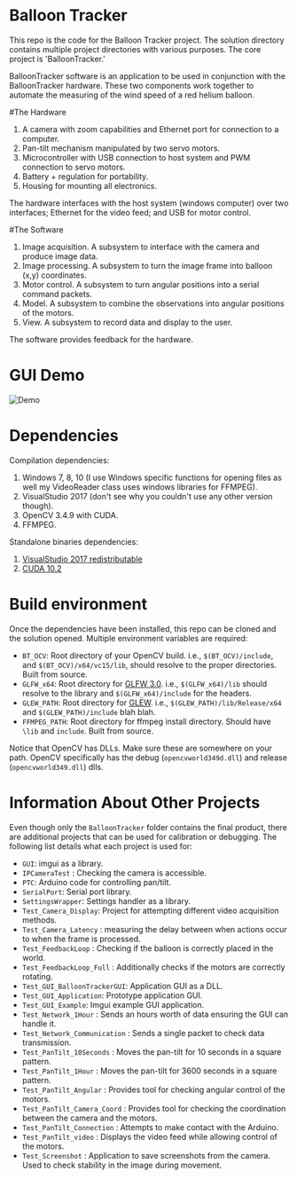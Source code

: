# Balloon Tracker
This repo is the code for the Balloon Tracker project.
The solution directory contains multiple project directories with various purposes.
The core project is 'BalloonTracker.'

BalloonTracker software is an application to be used in conjunction with the BalloonTracker hardware. These two components work together to automate the measuring of the wind speed of a red helium balloon.

#The Hardware
1. A camera with zoom capabilities and Ethernet port for connection to a computer.
2. Pan-tilt mechanism manipulated by two servo motors.
3. Microcontroller with USB connection to host system and PWM connection to servo motors.
4. Battery + regulation for portability.
5. Housing for mounting all electronics.

The hardware interfaces with the host system (windows computer) over two interfaces; Ethernet for the video feed; and USB for motor control.

#The Software
1. Image acquisition. A subsystem to interface with the camera and produce image data.
2. Image processing. A subsystem to turn the image frame into balloon (x,y) coordinates.
3. Motor control. A subsystem to turn angular positions into a serial command packets.
4. Model. A subsystem to combine the observations into angular positions of the motors.
5. View. A subsystem to record data and display to the user.

The software provides feedback for the hardware.

# GUI Demo

![Demo](https://github.com/ben-j-c/BalloonTracker2/blob/master/gui.gif?raw=true "Just a demo.")

# Dependencies
Compilation dependencies:
1. Windows 7, 8, 10 (I use Windows specific functions for opening files as well my VideoReader class uses windows libraries for FFMPEG).
2. VisualStudio 2017 (don't see why you couldn't use any other version though).
3. OpenCV 3.4.9 with CUDA.
4. FFMPEG. 

Standalone binaries dependencies:
1. [VisualStudio 2017 redistributable](https://support.microsoft.com/en-ca/help/2977003/the-latest-supported-visual-c-downloads)
2. [CUDA 10.2](https://developer.nvidia.com/cuda-10.2-download-archive)

# Build environment
Once the dependencies have been installed, this repo can be cloned and the solution opened.
Multiple environment variables are required:
- `BT_OCV`: Root directory of your OpenCV build. i.e., `$(BT_OCV)/include`, and `$(BT_OCV)/x64/vc15/lib`, should resolve to the proper directories. Built from source.
- `GLFW_x64`: Root directory for [GLFW 3.0](https://www.glfw.org/download.html). i.e., `$(GLFW_x64)/lib` should resolve to the library and `$(GLFW_x64)/include` for the headers.
- `GLEW_PATH`: Root directory for [GLEW](http://glew.sourceforge.net/). i.e., `$(GLEW_PATH)/lib/Release/x64` and `$(GLEW_PATH)/include` blah blah.
- `FFMPEG_PATH`: Root directory for ffmpeg install directory. Should have `\lib` and `include`. Built from source.

Notice that OpenCV has DLLs. Make sure these are somewhere on your path. OpenCV specifically has the debug (`opencvworld349d.dll`) and release (`opencvworld349.dll`) dlls.

# Information About Other Projects
Even though only the `BalloonTracker` folder contains the final product, there are additional
projects that can be used for calibration or debugging. The following list details what each project is
used for:
- `GUI`: imgui as a library.
- `IPCameraTest` : Checking the camera is accessible.
- `PTC`: Arduino code for controlling pan/tilt.
- `SerialPort`: Serial port library.
- `SettingsWrapper`: Settings handler as a library.
- `Test_Camera_Display`: Project for attempting different video acquisition methods.
- `Test_Camera_Latency` : measuring the delay between when actions occur to when the frame is processed.
- `Test_FeedbackLoop` : Checking if the balloon is correctly placed in the world.
- `Test_FeedbackLoop_Full` : Additionally checks if the motors are correctly rotating.
- `Test_GUI_BalloonTrackerGUI`: Application GUI as a DLL.
- `Test_GUI_Application`: Prototype application GUI.
- `Test_GUI_Example`: Imgui example GUI application. 
- `Test_Network_1Hour` : Sends an hours worth of data ensuring the GUI can handle it.
- `Test_Network_Communication` : Sends a single packet to check data transmission.
- `Test_PanTilt_10Seconds` : Moves the pan-tilt for 10 seconds in a square pattern.
- `Test_PanTilt_1Hour` : Moves the pan-tilt for 3600 seconds in a square pattern.
- `Test_PanTilt_Angular` : Provides tool for checking angular control of the motors.
- `Test_PanTilt_Camera_Coord` : Provides tool for checking the coordination between the camera and the motors.
- `Test_PanTilt_Connection` : Attempts to make contact with the Arduino.
- `Test_PanTilt_video` : Displays the video feed while allowing control of the motors.
- `Test_Screenshot` : Application to save screenshots from the camera.
Used to check stability in the image during movement.
